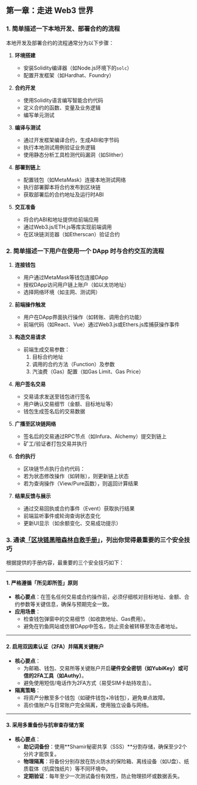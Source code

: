 ## 第一章：走进 Web3 世界

### 1. 简单描述一下本地开发、部署合约的流程                                                              
本地开发及部署合约的流程通常分为以下步骤：

1. **环境搭建**
   - 安装Solidity编译器（如Node.js环境下的`solc`）
   - 配置开发框架（如Hardhat、Foundry）

2. **合约开发**
   - 使用Solidity语言编写智能合约代码
   - 定义合约的函数、变量及业务逻辑
   - 编写单元测试

3. **编译与测试**
   - 通过开发框架编译合约，生成ABI和字节码
   - 执行本地测试用例验证业务逻辑
   - 使用静态分析工具检测代码漏洞（如Slither）

4. **部署到链上**
   - 配置钱包（如MetaMask）连接本地测试网络
   - 执行部署脚本将合约发布到区块链
   - 获取部署后的合约地址及运行时ABI

5. **交互准备**
   - 将合约ABI和地址提供给前端应用
   - 通过Web3.js/ETH.js等库实现前端调用
   - 在区块链浏览器（如Etherscan）验证合约


### 2. 简单描述一下用户在使用一个 DApp 时与合约交互的流程


1. **连接钱包**
   - 用户通过MetaMask等钱包连接DApp
   - 授权DApp访问用户链上账户（如以太坊地址）
   - 选择网络环境（如主网、测试网）
2. **前端操作触发**
   - 用户在DApp界面执行操作（如转账、调用合约功能）
   - 前端代码（如React、Vue）通过Web3.js或Ethers.js库捕获操作事件

3. **构造交易请求**
   - 前端生成交易参数：
     1. 目标合约地址
     2. 调用的合约方法（Function）及参数
     3. 汽油费（Gas）配置（如Gas Limit、Gas Price）

4. **用户签名交易**
   - 交易请求发送至钱包进行签名
   - 用户确认交易细节（金额、目标地址等）
   - 钱包生成签名后的交易数据

5. **广播至区块链网络**
   - 签名后的交易通过RPC节点（如Infura、Alchemy）提交到链上
   - 矿工/验证者打包交易并执行

6. **合约执行**
   - 区块链节点执行合约代码：
   - 若为状态修改操作（如转账），则更新链上状态
   - 若为查询操作（View/Pure函数），则返回计算结果

7. **结果反馈与展示**
   - 通过交易回执或合约事件（Event）获取执行结果
   - 前端监听事件或轮询查询状态变化
   - 更新UI显示（如余额变化、交易成功提示）


### 3. 通读[「区块链黑暗森林自救手册」](https://github.com/slowmist/Blockchain-dark-forest-selfguard-handbook/blob/main/README_CN.md)，列出你觉得最重要的三个安全技巧 
根据提供的手册内容，最重要的三个安全技巧如下：

---

#### **1. 严格遵循「所见即所签」原则**
- **核心要点**：在签名任何交易或合约操作前，必须仔细核对目标地址、金额、合约参数等关键信息，确保与预期完全一致。
- **应用场景**：  
  - 检查钱包弹窗中的交易细节（如收款地址、Gas费用）。  
  - 避免在钓鱼网站或仿冒DApp中签名，防止资金被转移至攻击者地址。  

---

#### **2. 启用双因素认证（2FA）并隔离关键账户**
- **核心要点**：  
  - 为邮箱、钱包、交易所等关键账户开启**硬件安全密钥（如YubiKey）或可信的2FA工具（如Authy）**。  
  - 避免使用短信/电话作为2FA方式（易受SIM卡劫持攻击）。  
- **隔离策略**：  
  - 将资产分散至多个钱包（如硬件钱包+冷钱包），避免单点故障。  
  - 高价值账户与日常账户完全隔离，使用独立设备与网络。  


---

#### **3. 采用多重备份与抗审查存储方案**
- **核心要点**：  
  - **助记词备份**：使用**Shamir秘密共享（SSS）**分割存储，确保至少2个分片才能恢复。  
  - **物理隔离**：将备份分别存放在防火防水的保险箱、离线设备（如U盘）、纸质载体（抗腐蚀纸片）等不同环境中。  
  - **定期验证**：每年至少一次测试备份有效性，防止物理损坏或数据丢失。  
